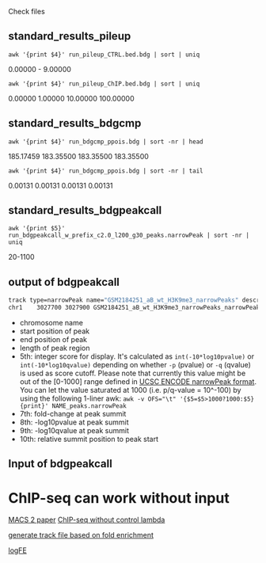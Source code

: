 Check files
## standard_results_pileup
```
awk '{print $4}' run_pileup_CTRL.bed.bdg | sort | uniq
```
0.00000 - 9.00000
```
awk '{print $4}' run_pileup_ChIP.bed.bdg | sort | uniq
```
0.00000
1.00000
10.00000
100.00000
## standard_results_bdgcmp
```
awk '{print $4}' run_bdgcmp_ppois.bdg | sort -nr | head
```
185.17459
183.35500
183.35500
183.35500
```
awk '{print $4}' run_bdgcmp_ppois.bdg | sort -nr | tail
```
0.00131
0.00131
0.00131
0.00131
## standard_results_bdgpeakcall
```
awk '{print $5}' run_bdgpeakcall_w_prefix_c2.0_l200_g30_peaks.narrowPeak | sort -nr | uniq
```
20-1100

## output of bdgpeakcall
```bash
track type=narrowPeak name="GSM2184251_aB_wt_H3K9me3_narrowPeaks" description="GSM2184251_aB_wt_H3K9me3_narrowPeaks" nextItemButton=on
chr1    3027700 3027900 GSM2184251_aB_wt_H3K9me3_narrowPeaks_narrowPeak1    53  .   0.00000 0.00000 0.00000 100
```
-   chromosome name
-   start position of peak
-   end position of peak
-   length of peak region
-   5th: integer score for display. It's calculated as  `int(-10*log10pvalue)`  or  `int(-10*log10qvalue)`  depending on whether  `-p`  (pvalue) or  `-q`  (qvalue) is used as score cutoff. Please note that currently this value might be out of the [0-1000] range defined in  [UCSC ENCODE narrowPeak format](https://genome.ucsc.edu/FAQ/FAQformat.html#format12). You can let the value saturated at 1000 (i.e. p/q-value = 10^-100) by using the following 1-liner awk:  `awk -v OFS="\t" '{$5=$5>1000?1000:$5} {print}' NAME_peaks.narrowPeak`
-   7th: fold-change at peak summit
-   8th: -log10pvalue at peak summit
-   9th: -log10qvalue at peak summit
-   10th: relative summit position to peak start


## Input of bdgpeakcall

# ChIP-seq can work without input
[MACS 2 paper](https://genomebiology.biomedcentral.com/articles/10.1186/gb-2008-9-9-r137)
[ChIP-seq without control lambda](https://groups.google.com/forum/#!msg/macs-announcement/JkufzGpUNRk/kUx0z2M2b_cJ)

[generate track file based on fold enrichment](https://github.com/taoliu/MACS/wiki/Build-Signal-Track)

[logFE](https://www.ncbi.nlm.nih.gov/geo/query/acc.cgi?acc=GSM2730586)
<!--stackedit_data:
eyJoaXN0b3J5IjpbLTE4Nzc1NTIxOCwtMTM1NzM1NTcwMywtMT
IzMDYwNzExNCwtMTc4MDYyMzU3NSw2ODAwNzgzMSwtMzg1NzY2
MTE4LC0zMjYwMTMyMDMsLTI5MzA4NzA1NSwtMTk4MzM1MDc2NS
wtMTY4MjIyOTQ4NSwtMTUzOTQ1Mzc2OCwtMTgyMTg0NjU5OV19

-->